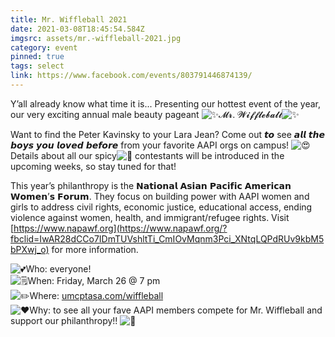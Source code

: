 ```yaml
---
title: Mr. Wiffleball 2021
date: 2021-03-08T18:45:54.584Z
imgsrc: assets/mr.-wiffleball-2021.jpg
category: event
pinned: true
tags: select
link: https://www.facebook.com/events/803791446874139/
---
```

Y’all already know what time it is... Presenting our hottest event of the year, our very exciting annual male beauty pageant ![✨](https://static.xx.fbcdn.net/images/emoji.php/v9/tf4/1/16/2728.png)𝓜𝓻. 𝓦𝓲𝓯𝓯𝓵𝓮𝓫𝓪𝓵𝓵![✨](https://static.xx.fbcdn.net/images/emoji.php/v9/tf4/1/16/2728.png)

Want to find the Peter Kavinsky to your Lara Jean? Come out 𝙩𝙤 see 𝙖𝙡𝙡 𝙩𝙝𝙚 𝙗𝙤𝙮𝙨 𝙮𝙤𝙪 𝙡𝙤𝙫𝙚𝙙 𝙗𝙚𝙛𝙤𝙧𝙚 from your favorite AAPI orgs on campus! ![😍](https://static.xx.fbcdn.net/images/emoji.php/v9/t2/1/16/1f60d.png) Details about all our spicy![🥵](https://static.xx.fbcdn.net/images/emoji.php/v9/t6f/1/16/1f975.png) contestants will be introduced in the upcoming weeks, so stay tuned for that!

This year’s philanthropy is the 𝗡𝗮𝘁𝗶𝗼𝗻𝗮𝗹 𝗔𝘀𝗶𝗮𝗻 𝗣𝗮𝗰𝗶𝗳𝗶𝗰 𝗔𝗺𝗲𝗿𝗶𝗰𝗮𝗻 𝗪𝗼𝗺𝗲𝗻’𝘀 𝗙𝗼𝗿𝘂𝗺. They focus on building power with AAPI women and girls to address civil rights, economic justice, educational access, ending violence against women, health, and immigrant/refugee rights. Visit [https://www.napawf.org](https://www.napawf.org/?fbclid=IwAR28dCCo7IDmTUVshltTi_CmIOvMqnm3Pci_XNtqLQPdRUv9kbM5bPXwj_o) for more information.



![💕](https://static.xx.fbcdn.net/images/emoji.php/v9/t68/1/16/1f495.png)Who: everyone!\
![🗒](https://static.xx.fbcdn.net/images/emoji.php/v9/tdb/1/16/1f5d2.png)When: Friday, March 26 @ 7 pm\
![✏️](https://static.xx.fbcdn.net/images/emoji.php/v9/te4/1/16/270f.png)Where: [umcptasa.com/wiffleball](http://umcptasa.com/wiffleball?fbclid=IwAR3t1U3P6FKuOR3Iyxot6rkDxThO3to8nOPOgRfso4y7W3HqIGb80qvG7IQ)\
![❤️](https://static.xx.fbcdn.net/images/emoji.php/v9/t6c/1/16/2764.png)Why: to see all your fave AAPI members compete for Mr. Wiffleball and support our philanthropy!! ![🤩](https://static.xx.fbcdn.net/images/emoji.php/v9/t58/1/16/1f929.png)